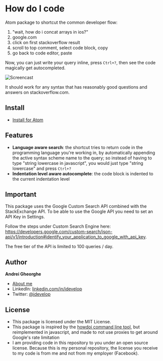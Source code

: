 How do I code
=============

Atom package to shortcut the common developer flow:

1. "wait, how do i concat arrays in ios?"
2. google.com
3. click on first stackoverflow result
4. scroll to top comment, select code block, copy
5. go back to code editor, paste

Now, you can just write your query inline, press `Ctrl+?`, then see the code magically get autocompleted.

![Screencast](https://andrei.codes/images/howdoi.gif)

It should work for any syntax that has reasonably good questions and answers on stackoverflow.com.

## Install

- [Install for Atom](https://atom.io/packages/howdoi)

## Features

- **Language aware search**: the shortcut tries to return code in the programming language you're working in, by automatically appending the active syntax scheme name to the query; so instead of having to type "string lowercase in javascript", you would just type "string lowercase" and press `Ctrl+?`
- **Indentation level aware autocomplete**: the code block is indented to the current indentation level

## Important

This package uses the Google Custom Search API combined with the StackExchange API. To be able to use the Google API you need to set an API Key in Settings. 

Follow the steps under Custom Search Engine here: https://developers.google.com/custom-search/json-api/v1/introduction#identify_your_application_to_google_with_api_key. 

The free tier of the API is limited to 100 queries / day.

## Author

**Andrei Gheorghe**

* [About me](https://andrei.codes)
* LinkedIn: [linkedin.com/in/idevelop](http://www.linkedin.com/in/idevelop)
* Twitter: [@idevelop](http://twitter.com/idevelop)

## License

- This package is licensed under the MIT License.
- This package is inspired by the [howdoi command line tool](https://github.com/gleitz/howdoi), but reimplemented in javascript, and made to not use proxies to get around Google's rate limitation
- I am providing code in this repository to you under an open source license. Because this is my personal repository, the license you receive to my code is from me and not from my employer (Facebook).
